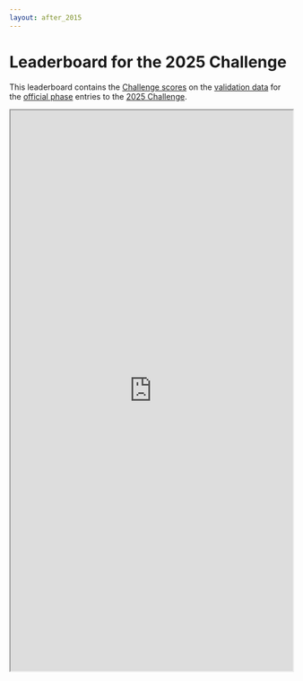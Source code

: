 ```yaml
---
layout: after_2015
---
```


# Leaderboard for the 2025 Challenge

This leaderboard contains the [Challenge scores](../#scoring) on the [validation data](../#data) for the [official phase](../#rules) entries to the [2025 Challenge](../).

<iframe width="100%" height="1000" src="https://docs.google.com/spreadsheets/d/e/2PACX-1vQtPv9dEP-aC1N7Vds-zy63Jy8XftSeftCbtpdBDXZ7ubKT7eHHKLjSrFyaJ7v881PlHDXrnPiYZwbU/pubhtml?gid=1127050801&single=true" title="Leaderboard"></iframe>
